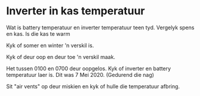# Inverter in kas temperatuur

Wat is battery temperatuur en inverter temperatuur teen tyd. Vergelyk spens en kas. Is die kas te warm



Kyk of somer en winter 'n verskil is.

Kyk of deur oop en deur toe 'n verskil maak.

Het tussen 0100 en 0700 deur oopgelos. Kyk of inverter en battery temperatuur laer is.  Dit was 7 Mei 2020.  (Gedurend die nag)





Sit "air vents" op deur miskien en kyk of hulle die temperatuur afbring.